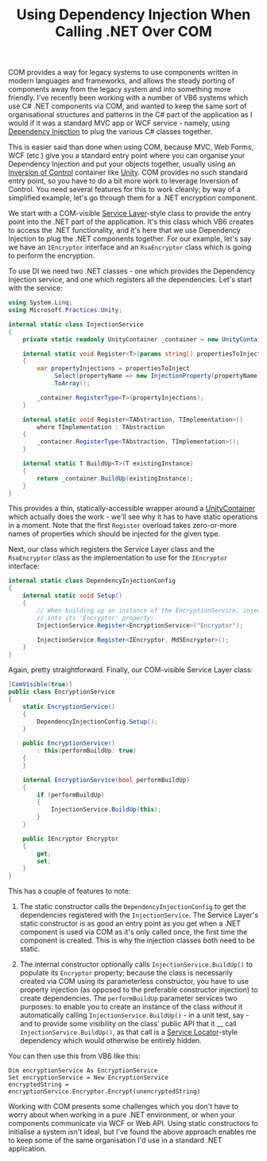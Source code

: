 ﻿---
layout: post
title: Using Dependency Injection When Calling .NET Over COM
excerpt: I've recently been working with a number of VB6 systems which use C# .NET components via COM, and wanted to keep the same sort of organisational structures and patterns in the C# part of the application as I would if it was a standard MVC app or WCF service - namely, using Dependency Injection to plug the various C# classes together. This is easier said than done with COM, but here's an approach I've used to achieve it.
tags: [C&#35;, Patterns, Dependency Injection (DI), Unity]
---

COM provides a way for legacy systems to use components written in modern languages and frameworks, and 
allows the steady porting of components away from the legacy system and into something more friendly. 
I've recently been working with a number of VB6 systems which use C# .NET components via COM, and wanted 
to keep the same sort of organisational structures and patterns in the C# part of the application as I 
would if it was a standard MVC app or WCF service - namely, using 
[Dependency Injection](https://en.wikipedia.org/wiki/Dependency_injection) to plug the various C# classes 
together.

This is easier said than done when using COM, because MVC, Web Forms, WCF (etc.) give you a standard 
entry point where you can organise your Dependency Injection and put your objects together, usually using 
an [Inversion of Control](https://en.wikipedia.org/wiki/Inversion_of_control) container like 
[Unity](https://github.com/unitycontainer/unity). COM provides no such standard entry point, so you have 
to do a bit more work to leverage Inversion of Control. You need several features for this to work cleanly; 
by way of a simplified example, let's go through them for a .NET encryption component.

We start with a COM-visible [Service Layer](https://martinfowler.com/eaaCatalog/serviceLayer.html)-style 
class to provide the entry point into the .NET part of the application. It's this class which VB6 creates 
to access the .NET functionality, and it's here that we use Dependency Injection to plug the .NET components 
together. For our example, let's say we have an `IEncryptor` interface and an `RsaEncryptor` class which 
is going to perform the encryption.

To use DI we need two .NET classes - one which provides the Dependency Injection service, and one which 
registers all the dependencies. Let's start with the service:

```csharp
using System.Linq;
using Microsoft.Practices.Unity;

internal static class InjectionService
{
    private static readonly UnityContainer _container = new UnityContainer();

    internal static void Register<T>(params string[] propertiesToInject)
    {
        var propertyInjections = propertiesToInject
            .Select(propertyName => new InjectionProperty(propertyName))
            .ToArray();

        _container.RegisterType<T>(propertyInjections);
    }

    internal static void Register<TAbstraction, TImplementation>()
        where TImplementation : TAbstraction
    {
        _container.RegisterType<TAbstraction, TImplementation>();
    }

    internal static T BuildUp<T>(T existingInstance)
    {
        return _container.BuildUp(existingInstance);
    }
}
```

This provides a thin, statically-accessible wrapper around a 
[UnityContainer](https://msdn.microsoft.com/en-us/library/dd203101.aspx) which actually does the work - 
we'll see why it has to have static operations in a moment. Note that the first `Register` overload takes 
zero-or-more names of properties which should be injected for the given type.

Next, our class which registers the Service Layer class and the `RsaEncryptor` class as the implementation 
to use for the `IEncryptor` interface:

```csharp
internal static class DependencyInjectionConfig
{
    internal static void Setup()
    {
        // When building up an instance of the EncryptionService, inject a value
        // into its 'Encryptor' property:
        InjectionService.Register<EncryptionService>("Encryptor");

        InjectionService.Register<IEncryptor, Md5Encryptor>();
    }
}
```

Again, pretty straightforward. Finally, our COM-visible Service Layer class:

```csharp
[ComVisible(true)]
public class EncryptionService
{
    static EncryptionService()
    {
        DependencyInjectionConfig.Setup();
    }

    public EncryptionService()
        : this(performBuildUp: true)
    {
    }

    internal EncryptionService(bool performBuildUp)
    {
        if (performBuildUp)
        {
            InjectionService.BuildUp(this);
        }
    }

    public IEncryptor Encryptor
    {
        get;
        set;
    }
}
```

This has a couple of features to note:

1. The static constructor calls the `DependencyInjectionConfig` to get the dependencies registered with 
   the `InjectionService`. The Service Layer's static constructor is as good an entry point as you get 
   when a .NET component is used via COM as it's only called once, the first time the component is created. 
   This is why the injection classes both need to be static.

2. The internal constructor optionally calls `InjectionService.BuildUp()` to populate its `Encryptor` property;
   because the class is necessarily created via COM using its parameterless constructor, you have to use 
   property injection (as opposed to the preferable constructor injection) to create dependencies. The 
   `performBuildUp` parameter services two purposes: to enable you to create an instance of the class 
   _without_ it automatically calling `InjectionService.BuildUp()` - in a unit test, say - and to provide 
   some visibility on the class' public API that it __ call `InjectionService.BuildUp()`, as that call is 
   a [Service Locator](https://blog.ploeh.dk/2010/02/03/ServiceLocatorisanAnti-Pattern)-style dependency 
   which would otherwise be entirely hidden.

You can then use this from VB6 like this:

```visualbasic
Dim encryptionService As EncryptionService
Set encryptionService = New EncryptionService
encryptedString = encryptionService.Encryptor.Encrypt(unencryptedString)
```

Working with COM presents some challenges which you don't have to worry about when working in a pure 
.NET environment, or when your components communicate via WCF or Web API. Using static constructors to 
initialise a system isn't ideal, but I've found the above approach enables me to keep some of the same 
organisation I'd use in a standard .NET application.